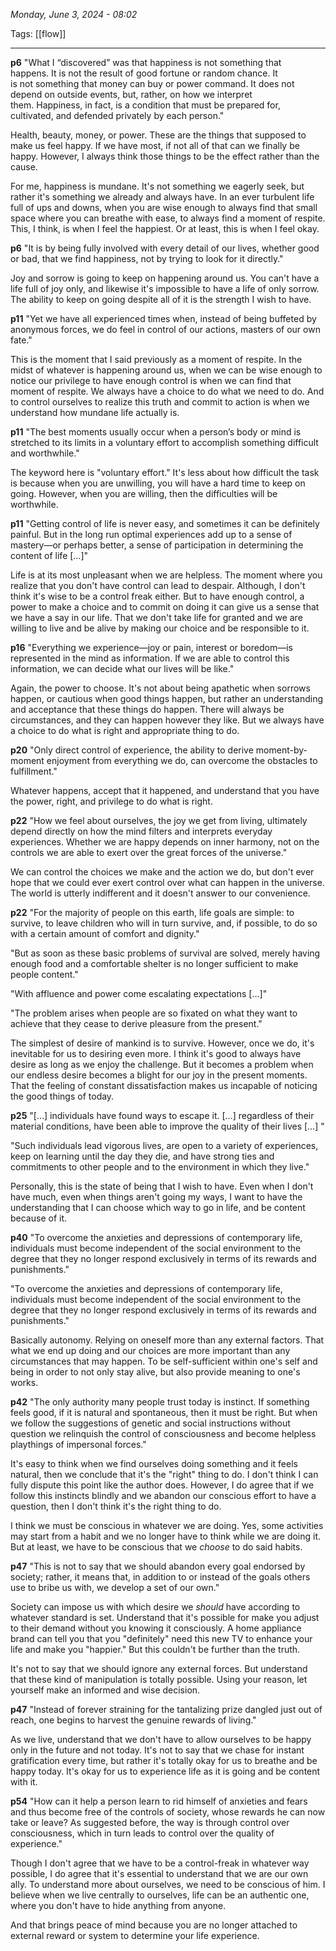 
*Monday, June 3, 2024 - 08:02*

Tags: [[flow]]

---

**p6**
"What I “discovered” was that happiness is not something that happens. It is not the result of good fortune or random chance. It is not something that money can buy or power command. It does not depend on outside events, but, rather, on how we interpret them. Happiness, in fact, is a condition that must be prepared for, cultivated, and defended privately by each person."

Health, beauty, money, or power. These are the things that supposed to make us feel happy. If we have most, if not all of that can we finally be happy. However, I always think those things to be the effect rather than the cause. 

For me, happiness is mundane. It's not something we eagerly seek, but rather it's something we already and always have. In an ever turbulent life full of ups and downs, when you are wise enough to always find that small space where you can breathe with ease, to always find a moment of respite. This, I think, is when I feel the happiest. Or at least, this is when I feel okay.


**p6**
"It is by being fully involved with every detail of our lives, whether good or bad, that we find happiness, not by trying to look for it directly."

Joy and sorrow is going to keep on happening around us. You can't have a life full of joy only, and likewise it's impossible to have a life of only sorrow. The ability to keep on going despite all of it is the strength I wish to have.


**p11**
"Yet we have all experienced times when, instead of being buffeted by anonymous forces, we do feel in control of our actions, masters of our own fate."

This is the moment that I said previously as a moment of respite. In the midst of whatever is happening around us, when we can be wise enough to notice our privilege to have enough control is when we can find that moment of respite. We always have a choice to do what we need to do. And to control ourselves to realize this truth and commit to action is when we understand how mundane life actually is.


**p11**
"The best moments usually occur when a person’s body or mind is stretched to its limits in a voluntary effort to accomplish something difficult and worthwhile."

The keyword here is "voluntary effort." It's less about how difficult the task is because when you are unwilling, you will have a hard time to keep on going. However, when you are willing, then the difficulties will be worthwhile.


**p11**
"Getting control of life is never easy, and sometimes it can be definitely painful. But in the long run optimal experiences add up to a sense of mastery—or perhaps better, a sense of participation in determining the content of life \[…]"

Life is at its most unpleasant when we are helpless. The moment where you realize that you don't have control can lead to despair. Although, I don't think it's wise to be a control freak either. But to have enough control, a power to make a choice and to commit on doing it can give us a sense that we have a say in our life. That we don't take life for granted and we are willing to live and be alive by making our choice and be responsible to it.


**p16**
"Everything we experience—joy or pain, interest or boredom—is represented in the mind as information. If we are able to control this information, we can decide what our lives will be like."

Again, the power to choose. It's not about being apathetic when sorrows happen, or cautious when good things happen, but rather an understanding and acceptance that these things do happen. There will always be circumstances, and they can happen however they like. But we always have a choice to do what is right and appropriate thing to do.


**p20**
"Only direct control of experience, the ability to derive moment-by-moment enjoyment from everything we do, can overcome the obstacles to fulfillment."

Whatever happens, accept that it happened, and understand that you have the power, right, and privilege to do what is right.


**p22**
"How we feel about ourselves, the joy we get from living, ultimately depend directly on how the mind filters and interprets everyday experiences. Whether we are happy depends on inner harmony, not on the controls we are able to exert over the great forces of the universe."

We can control the choices we make and the action we do, but don't ever hope that we could ever exert control over what can happen in the universe. The world is utterly indifferent and it doesn't answer to our convenience.


**p22**
"For the majority of people on this earth, life goals are simple: to survive, to leave children who will in turn survive, and, if possible, to do so with a certain amount of comfort and dignity."

"But as soon as these basic problems of survival are solved, merely having enough food and a comfortable shelter is no longer sufficient to make people content."

"With affluence and power come escalating expectations \[…]"

"The problem arises when people are so fixated on what they want to achieve that they cease to derive pleasure from the present."

The simplest of desire of mankind is to survive. However, once we do, it's inevitable for us to desiring even more. I think it's good to always have desire as long as we enjoy the challenge. But it becomes a problem when our endless desire becomes a blight for our joy in the present moments. That the feeling of constant dissatisfaction makes us incapable of noticing the good things of today.


**p25**
"\[…] individuals have found ways to escape it. \[…] regardless of their material conditions, have been able to improve the quality of their lives \[…] "

"Such individuals lead vigorous lives, are open to a variety of experiences, keep on learning until the day they die, and have strong ties and commitments to other people and to the environment in which they live."

Personally, this is the state of being that I wish to have. Even when I don't have much, even when things aren't going my ways, I want to have the understanding that I can choose which way to go in life, and be content because of it.


**p40**
"To overcome the anxieties and depressions of contemporary life, individuals must become independent of the social environment to the degree that they no longer respond exclusively in terms of its rewards and punishments."

"To overcome the anxieties and depressions of contemporary life, individuals must become independent of the social environment to the degree that they no longer respond exclusively in terms of its rewards and punishments."

Basically autonomy. Relying on oneself more than any external factors. That what we end up doing and our choices are more important than any circumstances that may happen. To be self-sufficient within one's self and being in order to not only stay alive, but also provide meaning to one's works.


**p42**
"The only authority many people trust today is instinct. If something feels good, if it is natural and spontaneous, then it must be right. But when we follow the suggestions of genetic and social instructions without question we relinquish the control of consciousness and become helpless playthings of impersonal forces."

It's easy to think when we find ourselves doing something and it feels natural, then we conclude that it's the "right" thing to do. I don't think I can fully dispute this point like the author does. However, I do agree that if we follow this instincts blindly and we abandon our conscious effort to have a question, then I don't think it's the right thing to do.

I think we must be conscious in whatever we are doing. Yes, some activities may start from a habit and we no longer have to think while we are doing it. But at least, we have to be conscious that we *choose* to do said habits.


**p47**
"This is not to say that we should abandon every goal endorsed by society; rather, it means that, in addition to or instead of the goals others use to bribe us with, we develop a set of our own."

Society can impose us with which desire we *should* have according to whatever standard is set. Understand that it's possible for make you adjust to their demand without you knowing it consciously. A home appliance brand can tell you that you "definitely" need this new TV to enhance your life and make you "happier." But this couldn't be further than the truth.

It's not to say that we should ignore any external forces. But understand that these kind of manipulation is totally possible. Using your reason, let yourself make an informed and wise decision.


**p47**
"Instead of forever straining for the tantalizing prize dangled just out of reach, one begins to harvest the genuine rewards of living."

As we live, understand that we don't have to allow ourselves to be happy only in the future and not today. It's not to say that we chase for instant gratification every time, but rather it's totally okay for us to breathe and be happy today. It's okay for us to experience life as it is going and be content with it.


**p54**
"How can it help a person learn to rid himself of anxieties and fears and thus become free of the controls of society, whose rewards he can now take or leave? As suggested before, the way is through control over consciousness, which in turn leads to control over the quality of experience."

Though I don't agree that we have to be a control-freak in whatever way possible, I do agree that it's essential to understand that we are our own ally. To understand more about ourselves, we need to be conscious of him. I believe when we live centrally to ourselves, life can be an authentic one, where you don't have to hide anything from anyone. 

And that brings peace of mind because you are no longer attached to external reward or system to determine your life experience.